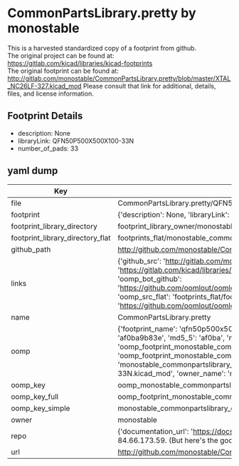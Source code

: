 # CommonPartsLibrary.pretty by monostable  
This is a harvested standardized copy of a footprint from github.  
The original project can be found at:  
https://gitlab.com/kicad/libraries/kicad-footprints  
The original footprint can be found at:
http://gitlab.com/monostable/CommonPartsLibrary.pretty/blob/master/XTAL_NC26LF-327.kicad_mod
Please consult that link for additional, details, files, and license information.  
## Footprint Details
* description: None  
* libraryLink: QFN50P500X500X100-33N  
* number_of_pads: 33  
## yaml dump  
| Key | Value |  
| --- | --- |  
| file | CommonPartsLibrary.pretty/QFN50P500X500X100-33N.kicad_mod |  
| footprint | {'description': None, 'libraryLink': 'QFN50P500X500X100-33N', 'number_of_pads': 33} |  
| footprint_library_directory | footprint_library_owner/monostable_CommonPartsLibrary.pretty |  
| footprint_library_directory_flat | footprints_flat/monostable_commonpartslibrary_qfn50p500x500x100_33n/working |  
| github_path | http://github.com/monostable/CommonPartsLibrary.pretty/blob/master/QFN50P500X500X100-33N.kicad_mod |  
| links | {'github_src': 'http://gitlab.com/monostable/CommonPartsLibrary.pretty/blob/master/XTAL_NC26LF-327.kicad_mod', 'github_src_repo': 'https://gitlab.com/kicad/libraries/kicad-footprints', 'oomp_bot': 'footprints/monostable_commonpartslibrary_qfn50p500x500x100_33n/working', 'oomp_bot_github': 'https://github.com/oomlout/oomlout_oomp_footprint_bot/tree/main/footprints/monostable_commonpartslibrary_qfn50p500x500x100_33n/working', 'oomp_src_flat': 'footprints_flat/footprints_flat/monostable_commonpartslibrary_qfn50p500x500x100_33n/working', 'oomp_src_flat_github': 'https://github.com/oomlout/oomlout_oomp_footprint_src/tree/main/footprints_flat/monostable_commonpartslibrary_qfn50p500x500x100_33n/working'} |  
| name | CommonPartsLibrary.pretty |  
| oomp | {'footprint_name': 'qfn50p500x500x100_33n', 'library_name': 'commonpartslibrary', 'md5': 'af0ba9b83e0da6cbc88b8b533590c84a', 'md5_10': 'af0ba9b83e', 'md5_5': 'af0ba', 'md5_6': 'af0ba9', 'oomp_key': 'oomp_monostable_commonpartslibrary_qfn50p500x500x100_33n', 'oomp_key_extra': 'oomp_footprint_monostable_commonpartslibrary_qfn50p500x500x100_33n', 'oomp_key_full': 'oomp_footprint_monostable_commonpartslibrary_qfn50p500x500x100_33n_af0ba9', 'oomp_key_simple': 'monostable_commonpartslibrary_qfn50p500x500x100_33n', 'original_filename': 'CommonPartsLibrary.pretty/QFN50P500X500X100-33N.kicad_mod', 'owner_name': 'monostable'} |  
| oomp_key | oomp_monostable_commonpartslibrary_qfn50p500x500x100_33n |  
| oomp_key_full | oomp_footprint_monostable_commonpartslibrary_qfn50p500x500x100_33n |  
| oomp_key_simple | monostable_commonpartslibrary_qfn50p500x500x100_33n |  
| owner | monostable |  
| repo | {'documentation_url': 'https://docs.github.com/rest/overview/resources-in-the-rest-api#rate-limiting', 'message': "API rate limit exceeded for 84.66.173.59. (But here's the good news: Authenticated requests get a higher rate limit. Check out the documentation for more details.)"} |  
| url | http://github.com/monostable/CommonPartsLibrary.pretty |  

